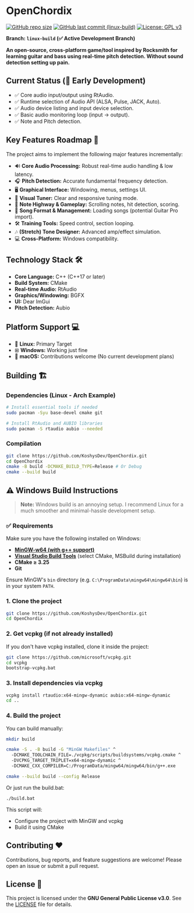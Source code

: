 # OpenChordix

[![GitHub repo size](https://img.shields.io/github/repo-size/KoshysDev/OpenChordix)](https://github.com/KoshysDev/OpenChordix/)
[![GitHub last commit (linux-build)](https://img.shields.io/github/last-commit/KoshysDev/OpenChordix/linux-build)](https://github.com/KoshysDev/OpenChordix/commits/linux-build)
[![License: GPL v3](https://img.shields.io/badge/License-GPLv3-blue.svg)](https://www.gnu.org/licenses/gpl-3.0)

**Branch: `linux-build` (✅ Active Development Branch)**

**An open-source, cross-platform game/tool inspired by Rocksmith for learning guitar and bass using real-time pitch detection. Without sound detection setting up pain.**

## Current Status (🌱 Early Development)

*   ✅ Core audio input/output using RtAudio.
*   ✅ Runtime selection of Audio API (ALSA, Pulse, JACK, Auto).
*   ✅ Audio device listing and input device selection.
*   ✅ Basic audio monitoring loop (input -> output).
*   ✅ Note and Pitch detection.

## Key Features Roadmap 🚀

The project aims to implement the following major features incrementally:

*   🔊 **Core Audio Processing:** Robust real-time audio handling & low latency.
*   🎧 **Pitch Detection:** Accurate fundamental frequency detection.
*   🖥️ **Graphical Interface:** Windowing, menus, settings UI.
*   🎸 **Visual Tuner:** Clear and responsive tuning mode.
*   🎼 **Note Highway & Gameplay:** Scrolling notes, hit detection, scoring.
*   📃 **Song Format & Management:** Loading songs (potential Guitar Pro import).
*   🛠 **Training Tools:** Speed control, section looping.
*   🎶 **(Stretch) Tone Designer:** Advanced amp/effect simulation.
*   💻 **Cross-Platform:** Windows compatibility.

## Technology Stack 🛠️

*   **Core Language:** C++ (C++17 or later)
*   **Build System:** CMake
*   **Real-time Audio:** RtAudio
*   **Graphics/Windowing:** BGFX
*   **UI:** Dear ImGui
*   **Pitch Detection:** Aubio

## Platform Support 💻

*   🐧 **Linux:** Primary Target
*   ⊞ **Windows:** Working just fine
*   🍎 **macOS:** Contributions welcome (No current development plans)

## Building 🏗️

### Dependencies (Linux - Arch Example)

```bash
# Install essential tools if needed
sudo pacman -Syu base-devel cmake git

# Install RtAudio and AUBIO libraries
sudo pacman -S rtaudio aubio --needed
```

### Compilation

```bash
git clone https://github.com/KoshysDev/OpenChordix.git
cd OpenChordix
cmake -B build -DCMAKE_BUILD_TYPE=Release # Or Debug
cmake --build build
```

## ⚠️ Windows Build Instructions

> **Note:** Windows build is an annoying setup. I recommend Linux for a much smoother and minimal-hassle development setup.

### ✅ Requirements

Make sure you have the following installed on Windows:

- **[MinGW-w64 (with g++ support)](https://www.mingw-w64.org/)**
- **[Visual Studio Build Tools](https://visualstudio.microsoft.com/visual-cpp-build-tools/)** (select CMake, MSBuild during installation)
- **CMake ≥ 3.25**
- **Git**

Ensure MinGW's `bin` directory (e.g. `C:\ProgramData\mingw64\mingw64\bin`) is in your system `PATH`.

### 1. Clone the project

```bash
git clone https://github.com/KoshysDev/OpenChordix.git
cd OpenChordix
```

### 2. Get vcpkg (if not already installed)
If you don't have vcpkg installed, clone it inside the project:
```bash
git clone https://github.com/microsoft/vcpkg.git
cd vcpkg
bootstrap-vcpkg.bat
```

### 3. Install dependencies via vcpkg
```bash
vcpkg install rtaudio:x64-mingw-dynamic aubio:x64-mingw-dynamic
cd ..
```

### 4. Build the project
You can build manually:
```bash
mkdir build

cmake -S . -B build -G "MinGW Makefiles" ^
  -DCMAKE_TOOLCHAIN_FILE=./vcpkg/scripts/buildsystems/vcpkg.cmake ^
  -DVCPKG_TARGET_TRIPLET=x64-mingw-dynamic ^
  -DCMAKE_CXX_COMPILER=C:/ProgramData/mingw64/mingw64/bin/g++.exe

cmake --build build --config Release
```

Or just run the build.bat:
```bash
./build.bat
```
This script will:
- Configure the project with MinGW and vcpkg
- Build it using CMake

## Contributing ❤️

Contributions, bug reports, and feature suggestions are welcome! Please open an issue or submit a pull request.

## License 📜

This project is licensed under the **GNU General Public License v3.0**. See the [LICENSE](LICENSE) file for details.
